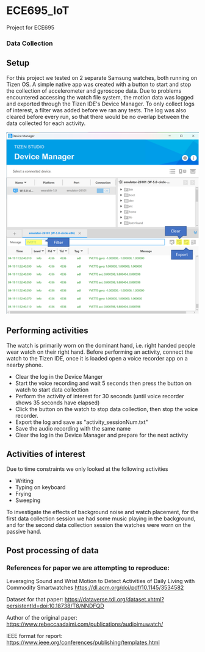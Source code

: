 # ECE695_IoT
Project for ECE695

### Data Collection
## Setup
For this project we tested on 2 separate Samsung watches, both running on Tizen OS. A simple native app was created with a button to start and stop the collection of accelerometer and gyroscope data. Due to problems encountered accessing the watch file system, the motion data was logged and exported through the Tizen IDE's Device Manager. To only collect logs of interest, a filter was added before we ran any tests. The log was also cleared before every run, so that there would be no overlap between the data collected for each activity.

![Getting Started](./Report/pix/DeviceManager.png)

## Performing activities
The watch is primarily worn on the dominant hand, i.e. right handed people wear watch on their right hand. Before performing an activity, connect the watch to the Tizen IDE, once it is loaded open a voice recorder app on a nearby phone.
- Clear the log in the Device Manger
- Start the voice recording and wait 5 seconds then press the button on watch to start data collection
- Perform the activity of interest for 30 seconds (until voice recorder shows 35 seconds have elapsed)
- Click the button on the watch to stop data collection, then stop the voice recorder.
- Export the log and save as "activity_sessionNum.txt"
- Save the audio recording with the same name
- Clear the log in the Device Manager and prepare for the next activity

## Activities of interest
Due to time constraints we only looked at the following activities
- Writing
- Typing on keyboard
- Frying
- Sweeping

To investigate the effects of background noise and watch placement, for the first data collection session we had some music playing in the background, and for the second data collection session the watches were worn on the passive hand.

## Post processing of data


### References for paper we are attempting to reproduce:
Leveraging Sound and Wrist Motion to Detect Activities of Daily Living with Commodity Smartwatches
https://dl.acm.org/doi/pdf/10.1145/3534582

Dataset for that paper:
https://dataverse.tdl.org/dataset.xhtml?persistentId=doi:10.18738/T8/NNDFQD

Author of the original paper:
https://www.rebeccaadaimi.com/publications/audioimuwatch/

IEEE format for report:
https://www.ieee.org/conferences/publishing/templates.html
